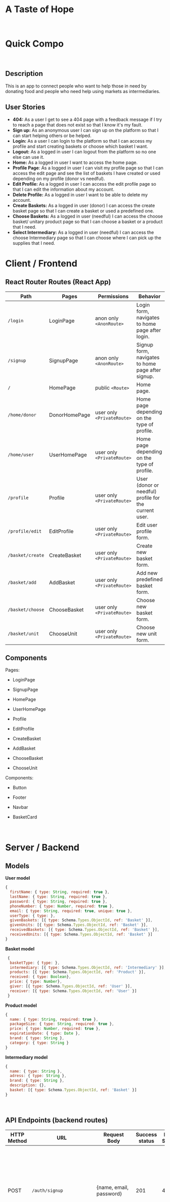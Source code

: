 # A Taste of Hope

<br>

# Quick Compo

<br>

## Description

This is an app to connect people who want to help those in need by donating food and people who need help using markets as intermediaries.

## User Stories

- **404:** As a user I get to see a 404 page with a feedback message if I try to reach a page that does not exist so that I know it's my fault.
- **Sign up:** As an anonymous user I can sign up on the platform so that I can start helping others or be helped.
- **Login:** As a user I can login to the platform so that I can access my profile and start creating baskets or choose which basket I want.
- **Logout:** As a logged in user I can logout from the platform so no one else can use it.
- **Home:** As a logged in user I want to access the home page.
- **Profile Page**: As a logged in user I can visit my profile page so that I can access the edit page and see the list of baskets I have created or used depending on my profile (donor vs needful).
- **Edit Profile:** As a logged in user I can access the edit profile page so that I can edit the information about my account.
- **Delete Profile:** As a logged in user I want to be able to delete my account.
- **Create Baskets:** As a logged in user (donor) I can access the create basket page so that I can create a basket or used a predefined one.
- **Choose Baskets:** As a logged in user (needful) I can access the choose basket/ unitary product page so that I can choose a basket or a product that I need.
- **Select Intermediary:** As a logged in user (needful) I can access the choose Intermediary page so that I can choose where I can pick up the supplies that I need.

# Client / Frontend

## React Router Routes (React App)

| Path             | Pages        | Permissions                | Behavior                                              |
| ---------------- | ------------ | -------------------------- | ----------------------------------------------------- |
| `/login`         | LoginPage    | anon only `<AnonRoute>`    | Login form, navigates to home page after login.       |
| `/signup`        | SignupPage   | anon only `<AnonRoute>`    | Signup form, navigates to home page after signup.     |
| `/`              | HomePage     | public `<Route>`           | Home page.                                            |
| `/home/donor`          | DonorHomePage | user only `<PrivateRoute>` | Home page depending on the type of profile.           |
| `/home/user`          | UserHomePage | user only `<PrivateRoute>` | Home page depending on the type of profile.           |
| `/profile`       | Profile      | user only `<PrivateRoute>` | User (donor or needful) profile for the current user. |
| `/profile/edit`  | EditProfile  | user only `<PrivateRoute>` | Edit user profile form.                               |
| `/basket/create` | CreateBasket | user only `<PrivateRoute>` | Create new basket form.                               |
| `/basket/add`    | AddBasket    | user only `<PrivateRoute>` | Add new predefined basket form.                       |
| `/basket/choose` | ChooseBasket | user only `<PrivateRoute>` | Choose new basket form.                               |
| `/basket/unit`   | ChooseUnit   | user only `<PrivateRoute>` | Choose new unit form.                                 |

## Components

Pages:

- LoginPage

- SignupPage

- HomePage

- UserHomePage

- Profile

- EditProfile

- CreateBasket

- AddBasket

- ChooseBasket

- ChooseUnit

Components:

- Button

- Footer

- Navbar

- BasketCard

<br>

# Server / Backend

## Models

**User model**

```javascript
{
  firstName: { type: String, required: true },
  lastName: { type: String, required: true },
  password: { type: String, required: true },
  phoneNumber: { type: Number, required: true },
  email: { type: String, required: true, unique: true },
  userType: { type: },
  givenBaskets: [{ type: Schema.Types.ObjectId, ref: 'Basket' }],
  givenUnits: [{ type: Schema.Types.ObjectId, ref: 'Basket' }],
  receivedBaskets: [{ type: Schema.Types.ObjectId, ref: 'Basket' }],
  receivedUnits: [{ type: Schema.Types.ObjectId, ref: 'Basket' }]
}
```

**Basket model**

```javascript
 {
  basketType: { type: },
  intermediary: [{ type: Schema.Types.ObjectId, ref: 'Intermediary' }],
  products: [{ type: Schema.Types.ObjectId, ref: 'Product' }],
  received: { type: Boolean},
  price: { type: Number},
  giver: [{ type: Schema.Types.ObjectId, ref: 'User' }],
  receiver: [{ type: Schema.Types.ObjectId, ref: 'User' }]
 }
```

**Product model**

```javascript
{
  name: { type: String, required: true },
  packageSize: { type: String, required: true },
  price: { type: Number, required: true },
  expirationDate: { type: Date },
  brand: { type: String },
  category: { type: String }
}
```

**Intermediary model**

```javascript
{
  name: { type: String },
  adress: { type: String },
  brand: { type: String },
  description: {},
  basket: [{ type: Schema.Types.ObjectId, ref: 'Basket' }]
}
```

<br>

## API Endpoints (backend routes)

| HTTP Method | URL                    | Request Body                 | Success status | Error Status | Description                                                                                                                     |
| ----------- | ---------------------- | ---------------------------- | -------------- | ------------ | ------------------------------------------------------------------------------------------------------------------------------- |
| POST        | `/auth/signup`         | {name, email, password}      | 201            | 404          | Checks if fields not empty (422) and user not exists (409), then create user with encrypted password, and store user in session |
| POST        | `/auth/login`          | {email, password}         | 200            | 401          | Checks if fields not empty (422), if user exists (404), and if password matches (404), then stores user in session              |
| GET        | `/auth/verify`         |                              | 200            | 400          | verify if the user is logged in                                                                                                               |
| GET        | `/auth/updateToken`         |                              | 200            | 400          | get user token updated                                                                                                               |
| GET         | `/api/profile/:id`     |                              |                |              | show specific profile                                                                                                            |
| PUT         | `/api/profile/:id`     | { firstName, lastName, phoneNumber }                | 201            | 400          | edit profile                                                                                                                     |
| DELETE      | `/api/profile/:id`     |                              | 200            | 400          | delete profile                                                                                                                   |
| PUT         | `/api/basket/:id`           |                              | 201            | 400          | edit basket                                                                                                                      |
| POST         | `/api/basket/`           |                              | 201            | 400          | create new basket                                                                                                                      |
| DELETE         | `/api/basket/:id`           |                              | 201            | 400          | delete basket                                                                                                                      |
| GET         | `/api/market/:id/baskets`           |                              | 201            | 400          | choose basket                                                                                                                      |                                                                                 
<br>

## API's

<br>

## Packages

<br>

### Git

The url to your repository and to your deployed project

[Client repository Link](https://github.com/HugoEsteves21/TasteOfHope-Client)

[Server repository Link](https://github.com/HugoEsteves21/TasteOfHope-Server)

[Deployed App Link](http://heroku.com)

### Slides

[Slides Link](http://slides.com) - The url to your _public_ presentation slides

### Contributors

Hugo Esteves - <HugoEsteves21> - <https://www.linkedin.com/in/hugo-veiga-esteves/>

Bruno Rocha - <brunorocha20> - <https://www.linkedin.com/in/bruno-m-a-rocha/>
